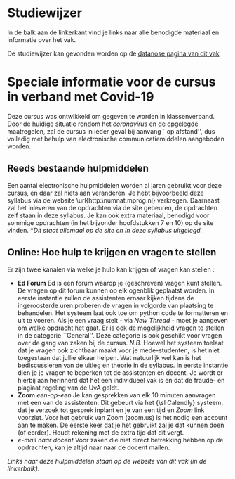 # Studiewijzer

In de balk aan de linkerkant vind je links naar alle benodigde materiaal en informatie over het vak.

De studiewijzer kan gevonden worden op de [datanose pagina van dit vak](https://datanose.nl/#course[77182])

# Speciale informatie voor de cursus in verband met Covid-19

Deze cursus was ontwikkeld om gegeven te worden in klassenverband. Door de huidige
situatie rondom het *coronavirus* en de opgelegde maatregelen, zal de cursus
in ieder geval bij aanvang ``op afstand'', dus volledig met behulp van electronische
communicatiemiddelen aangeboden worden.

## Reeds bestaande hulpmiddelen

Een aantal electronische hulpmiddelen worden al jaren gebruikt voor deze cursus, en daar
zal niets aan veranderen. Je hebt bijvoorbeeld deze syllabus via de website \url{http:\\numnat.mprog.nl}
verkregen. Daarnaast zal het inleveren van de opdrachten via de site gebeuren, de opdrachten
zelf staan in deze syllabus. Je kan ook extra materiaal, benodigd voor sommige opdrachten (in het bijzonder
hoofdstukken 7 en 10) op de site vinden. **Dit staat allemaal op de site en in deze syllabus uitgelegd.*
## Online: Hoe hulp te krijgen en vragen te stellen
Er zijn twee kanalen via welke je hulp kan krijgen of vragen kan stellen :

* **Ed Forum** Ed is een forum waarop je (geschreven) vragen kunt stellen. De vragen op dit forum kunnen op elk
ogenblik geplaatst worden. In eerste instantie zullen de assistenten ernaar kijken tijdens de ingeroosterde uren
proberen de vragen in volgorde van plaatsing te behandelen. Het systeem laat ook toe om python code te formatteren
en uit te voeren. Als je een vraag stelt - via *New Thread* - moet je aangeven om welke opdracht het gaat.
Er is ook de mogelijkheid vragen te stellen in de categorie ``General''. Deze categorie is ook geschikt voor vragen
over de gang van zaken bij de cursus.
*N.B.* Hoewel het systeem toelaat dat je vragen ook zichtbaar maakt voor je mede-studenten, is het niet
toegestaan dat jullie elkaar helpen. Wat natuurlijk wel kan is het bediscussieren van de uitleg en theorie in
de syllabus. In eerste instantie dien je je vragen te beperken tot de assistenten en docent. Je wordt er hierbij aan
herinnerd dat het een individueel vak is en dat de fraude- en plagiaat regeling van de UvA geldt.
* **Zoom** *een-op-een* Je kan gesprekken van elk 10 minuten aanvragen met een van de
assistenten. Dit gebeurt via het {\sl Calendly} systeem, dat je verzoek tot gesprek inplant en je van een tijd
en *Zoom* link voorziet. Voor het gebruik van Zoom (zoom.us) is het nodig een account aan te maken. De eerste keer
dat je het gebruikt zal je dat kunnen doen (of eerder). Houdt rekening met de extra tijd dat dit vergt.
* *e-mail naar docent* Voor zaken die niet direct betrekking hebben op de opdrachten, kan je altijd naar
naar de docent mailen.

*Links naar deze hulpmiddelen staan op de website van dit vak (in de linkerbalk).*



